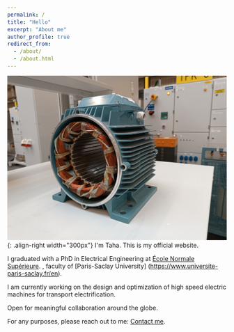 ```yaml
---
permalink: /
title: "Hello"
excerpt: "About me"
author_profile: true
redirect_from: 
  - /about/
  - /about.html
---
```



![Illustration of electric machines](/images/homepage_electric_machines.png){: .align-right width="300px"}
I'm Taha. This is my official website.

I graduated with a PhD in Electrical Engineering at <a href="https://ens-paris-saclay.fr/en">École Normale Supérieure</a>.
, faculty of [Paris-Saclay University] (https://www.universite-paris-saclay.fr/en).

I am currently working on the design and optimization of high speed electric machines for transport electrification.

Open for meaningful collaboration around the globe.

For any purposes, please reach out to me: <a href="mailto:taha.elhajji@gmail.com">Contact me</a>.

